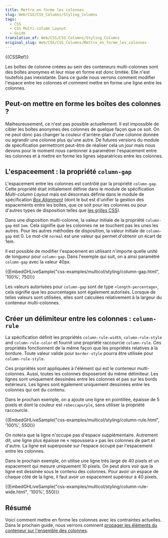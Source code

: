 ```yaml
---
title: Mettre en forme les colonnes
slug: Web/CSS/CSS_Columns/Styling_Columns
tags:
  - CSS
  - CSS Multi-column Layout
  - Guide
translation_of: Web/CSS/CSS_Columns/Styling_Columns
original_slug: Web/CSS/CSS_Columns/Mettre_en_forme_les_colonnes
---
```

{{CSSRef}}

Les boîtes de colonne créées au sein des conteneurs multi-colonnes sont des boîtes anonymes et leur mise en forme est donc limitée. Elle n'est toutefois pas inexistante. Dans ce guide nous verrons comment modifier l'espace entre les colonnes et comment mettre en forme une ligne entre les colonnes.

## Peut-on mettre en forme les boîtes des colonnes ?

Malheureusement, ce n'est pas possible actuellement. Il est impossible de cibler les boîtes anonymes des colonnes de quelque façon que ce soit. On ne peut donc pas changer la couleur d'arrière-plan d'une colonne donnée ou agrandir une colonne plus qu'une autre. De futures versions du module de spécification permettront peut-être de réaliser cela un jour mais nous devons pour le moment nous cantonner à paramétrer l'espacement entre les colonnes et à mettre en forme les lignes séparatrices entre les colonnes.

## L'espaceement : la propriété `column-gap`

L'espacement entre les colonnes est contrôlé par la propriété `column-gap`. Cette propriété était initialement définie dans le module de spécification _Multi-column Layout_ mais est désormais définie dans le module de spécification _[Box Alignment](/fr/docs/Web/CSS/CSS_Box_Alignment)_ (dont le but est d'unifier la gestion des espacements entre les boîtes, que ce soit pour les colonnes ou pour d'autres types de disposition telles que [les grilles CSS](/fr/docs/Web/CSS/CSS_Grid_Layout/Box_Alignment_in_CSS_Grid_Layout)).

Dans une disposition multi-colonne, la valeur initiale de la propriété `column-gap` est `1em`. Cela signifie que les colonnes ne se touchent pas les unes les autres. Pour les autres méthodes de disposition, la valeur initiale de `column-gap` est 0. Le mot-clé `normal` est une valeur qui permet d'obtenir un écart de 1em.

Il est possible de modifier l'espacement en utilisant n'importe quelle unité de longueur pour `column-gap`. Dans l'exemple qui suit, on a ainsi paramétré `column-gap` avec la valeur 40px.

{{EmbedGHLiveSample("css-examples/multicol/styling/column-gap.html", '100%', 750)}}

Les valeurs autorisées pour `column-gap` sont de type `<length-percentage>`, cela signifie que les pourcentages sont également autorisés. Lorsque de telles valeurs sont utilisées, elles sont calculées relativement à la largeur du conteneur multi-colonnes.

## Créer un délimiteur entre les colonnes : `column-rule`

La spécification définit les propriétés `column-rule-width`, `column-rule-style` and `column-rule-color` et fournit une propriété raccourcie `column-rule`. Ces propriétés fonctionnent de la même façon que les propriétés relatives à la bordure. Toute valeur valide pour `border-style` pourra être utilisée pour `column-rule-style`.

Ces propriétés sont appliquées à l'élément qui est le conteneur multi-colonnes. Aussi, toutes les colonnes disposeront du même délimiteur. Les lignes sont uniquement dessinées entre les colonnes et pas sur les bords extérieurs. Les lignes sont également uniquement dessinées entre les colonnes qui ont du contenu.

Dans le prochain exemple, on a ajouté une ligne en pointillée, épaisse de 5 pixels et dont la couleur est `rebeccapurple`, sans utiliser la propriété raccourcie.

{{EmbedGHLiveSample("css-examples/multicol/styling/column-rule.html", '100%', 550)}}

On notera que la ligne n'occupe pas d'espace supplémentaire. Autrement dit, une ligne plus épaisse ne « repoussera » pas les colonnes de part et d'autre. La ligne est superposée sur l'espace occupé par l'espacement entre les colonnes.

Dans le prochain exemple, on utilise une ligne très large de 40 pixels et un espacement qui mesure uniquement 10 pixels. On peut alors voir que la ligne est dessinée sous le contenu des colonnes. Pour avoir un espace de chaque côté de la ligne, il faut avoir un espacement supérieur à 40 pixels.

{{EmbedGHLiveSample("css-examples/multicol/styling/column-rule-wide.html", '100%', 550)}}

## Résumé

Voici comment mettre en forme les colonnes avec les contraintes actuelles. Dans le prochain guide, nous verrons comment [propager les éléments du conteneur sur l'ensemble des colonnes](/fr/docs/Web/CSS/CSS_Columns/Spanning_Columns).
